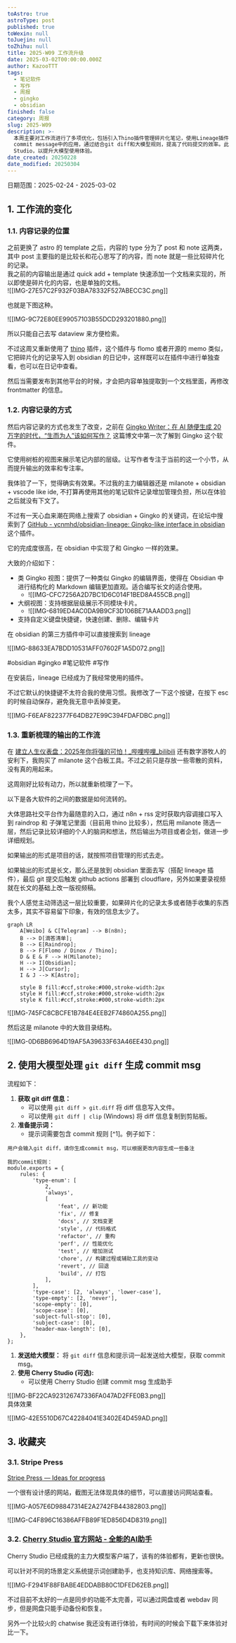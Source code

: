```yaml
---
toAstro: true
astroType: post
published: true
toWexin: null
toJuejin: null
toZhihu: null
title: 2025-W09 工作流升级
date: 2025-03-02T00:00:00.000Z
author: KazooTTT
tags:
  - 笔记软件
  - 写作
  - 周报
  - gingko
  - obsidian
finished: false
category: 周报
slug: 2025-W09
description: >-
  本周主要对工作流进行了多项优化，包括引入Thino插件管理碎片化笔记，使用Lineage插件实现Gingko式结构化写作，以及通过Milanote梳理内容输出流程。同时，探索了大模型在生成git
  commit message中的应用，通过结合git diff和大模型规则，提高了代码提交的效率。此外，还推荐了Cherry
  Studio，以提升大模型使用体验。
date_created: 20250228
date_modified: 20250304
---
```


<!--section: 1-->

日期范围：2025-02-24 - 2025-03-02

<!--section: 2-->

## 1. 工作流的变化

<!--section: 2.1-->

### 1.1. 内容记录的位置

之前更换了 astro 的 template 之后，内容的 type 分为了 post 和 note 这两类，其中 post 主要指的是比较长和花心思写了的内容，而 note 就是一些比较碎片化的记录。  
我之前的内容输出是通过 quick add + template 快速添加一个文档来实现的，所以即使是碎片化的内容，也是单独的文档。  
![[IMG-27E57C2F932F03BA78332F527ABECC3C.png]]  

也就是下图这种。

![[IMG-9C72E80EE99057103B55DCD293201880.png]]  

所以只能自己去写 dataview 来方便检索。  

不过这周又重新使用了 [thino](<https://github.com/Quorafind/Obsidian-Thino>) 插件，这个插件与 flomo 或者开源的 memo 类似，它把碎片化的记录写入到 obsidian 的日记中，这样既可以在插件中进行单独查看，也可以在日记中查看。  

然后当需要发布到其他平台的时候，才会把内容单独提取到一个文档里面，再修改 frontmatter 的信息。

### 1.2. 内容记录的方式

然后内容记录的方式也发生了改变，之前在 [Gingko Writer：在 AI 随便生成 20 万字的时代，“生而为人”该如何写作？](<https://blog.jimmylv.info/gingko-writer-human-writing-ai-generation-era/>) 这篇博文中第一次了解到 Gingko 这个软件。  

它使用树桩的视图来展示笔记内部的层级。让写作者专注于当前的这一个小节，从而提升输出的效率和专注率。  

我体验了一下，觉得确实有效果。不过我的主力编辑器还是 milanote + obsidian + vscode like ide, 不打算再使用其他的笔记软件记录增加管理负担，所以在体验之后就没有下文了。  

不过有一天心血来潮在网络上搜索了 obsidian + Gingko 的关键词，在论坛中搜索到了 [GitHub - ycnmhd/obsidian-lineage: Gingko-like interface in obsidian](<https://github.com/ycnmhd/obsidian-lineage>) 这个插件。  

它的完成度很高，在 obsidian 中实现了和 Gingko 一样的效果。      

大致的介绍如下：  

- 类 Gingko 视图：提供了一种类似 Gingko 的编辑界面，使得在 Obsidian 中进行结构化的 Markdown 编辑更加直观。适合编写长文的适合使用。
	- ![[IMG-CFC7256A2D7BC1D6C014F1BED8A455CB.png]]
- 大纲视图：支持根据层级展示不同模块卡片。
	- ![[IMG-6819ED4AC0DA9B9CF3D106BE71AAADD3.png]]
- 支持自定义键盘快捷键，快速创建、删除、编辑卡片

在 obsidian 的第三方插件中可以直接搜索到 lineage

![[IMG-88633EA7BDD10531AFF07602F1A5D072.png]]

#obsidian﻿ ﻿#gingko﻿ ﻿#笔记软件﻿ ﻿#写作﻿﻿  

在安装后，lineage 已经成为了我经常使用的插件。  

不过它默认的快捷键不太符合我的使用习惯。我修改了一下这个按键，在按下 esc 的时候自动保存，避免我无意中丢掉变更。

![[IMG-F6EAF822377F64DB27E99C394FDAFDBC.png]]

### 1.3. 重新梳理的输出的工作流

在 [建立人生仪表盘：2025年你将强的可怕！\_哔哩哔哩\_bilibili](<https://www.bilibili.com/video/BV1qe6HYhEBm/>) 还有数字游牧人的安利下，我购买了 milanote 这个白板工具。不过之前只是存放一些零散的资料，没有真的用起来。  

这周刚好比较有动力，所以就重新梳理了一下。  

以下是各大软件的之间的数据是如何流转的。  

大体思路社交平台作为最随意的入口，通过 n8n + rss 定时获取内容调接口写入到 raindrop 和 子弹笔记里面（目前用 thino 比较多），然后用 milanote 筛选一层，然后记录比较详细的个人的脑洞和想法，然后输出为项目或者企划，做进一步详细规划。

如果输出的形式是项目的话，就按照项目管理的形式去走。

如果输出的形式是长文，那么还是放到 obsidian 里面去写（搭配 lineage 插件），最后 git 提交后触发 github actions 部署到 cloudflare，另外如果要录视频就在长文的基础上改一版视频稿。

我个人感觉主动筛选这一层比较重要，如果碎片化的记录太多或者随手收集的东西太多，其实不容易留下印象，有效的信息太少了。

``` mermaid
graph LR
    A[Weibo] & C[Telegram] --> B(n8n);
    B --> D[滴答清单];
    B --> E[Raindrop];
    B --> F[Flomo / Dinox / Thino];
    D & E & F --> H(Milanote);
    H --> I[Obsidian];
    H --> J[Cursor];
    I & J --> K[Astro];

    style B fill:#ccf,stroke:#000,stroke-width:2px
    style H fill:#ccf,stroke:#000,stroke-width:2px
    style K fill:#ccf,stroke:#000,stroke-width:2px

```

![[IMG-745FC8CBCFE1B784E4EEB2F74860A255.png]]  

然后这是 milanote 中的大致目录结构。  

![[IMG-0D6BB6964D19AF5A39633F63A46EE430.png]]

<!--section: 3-->

## 2. 使用大模型处理 `git diff` 生成 commit msg

流程如下：

1. **获取 git diff 信息：**
	* 可以使用 `git diff > git.diff` 将 diff 信息写入文件。
	* 可以使用 `git diff | clip` (Windows) 将 diff 信息复制到剪贴板。
2. **准备提示词：**
	* 提示词需要包含 commit 规则 [^1]。例子如下：

```
用户会输入git diff，请你生成commit msg，可以根据更改内容生成一些备注

我的commit规则：
module.exports = {
	rules: {
		'type-enum': [
			2,
			'always',
			[
				'feat', // 新功能
				'fix', // 修复
				'docs', // 文档变更
				'style', // 代码格式
				'refactor', // 重构
				'perf', // 性能优化
				'test', // 增加测试
				'chore', // 构建过程或辅助工具的变动
				'revert', // 回退
				'build', // 打包
			],
		],
		'type-case': [2, 'always', 'lower-case'],
		'type-empty': [2, 'never'],
		'scope-empty': [0],
		'scope-case': [0],
		'subject-full-stop': [0],
		'subject-case': [0],
		'header-max-length': [0],
	},
};
```

1. **发送给大模型：** 将 `git diff` 信息和提示词一起发送给大模型，获取 commit msg。
2. **使用 Cherry Studio (可选):**
	* 可以使用 Cherry Studio 创建 commit msg 生成助手

![[IMG-BF22CA923126747336FA047AD2FFE0B3.png]]  
具体效果 

![[IMG-42E5510D67C42284041E3402E4D459AD.png]]

<!--section: 4-->

## 3. 收藏夹

<!--section: 4.1-->

### 3.1. Stripe Press

[Stripe Press — Ideas for progress](<https://press.stripe.com/>)  

一个很有设计感的网站，截图无法体现具体的细节，可以直接访问网站查看。

![[IMG-A057E6D98847314E2A2742FB44382803.png]]  

![[IMG-C4F896C16386AFFB89F1ED856D4D8319.png]]

<!--section: 4.2-->

### 3.2. [Cherry Studio 官方网站 - 全能的AI助手](<https://cherry-ai.com/>)

Cherry Studio 已经成我的主力大模型客户端了，该有的体验都有，更新也很快。  

可以针对不同的场景定义系统提示词创建助手，也支持知识库、网络搜索等。

![[IMG-F2941F88FBABE4EDDABB80C1DFED62EB.png]]  

不过目前不太好的一点是同步的功能不太完善，可以通过网盘或者 webdav 同步，但是网盘只能手动备份和恢复。  

另外一个比较火的 chatwise 我还没有进行体验，有时间的时候会下载下来体验对比一下。  
